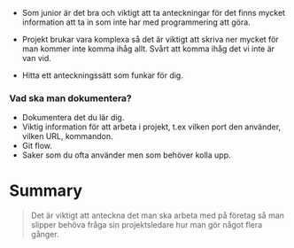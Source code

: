 * Som junior är det bra och viktigt att ta anteckningar för det finns mycket information att ta in som inte har med programmering att göra.

* Projekt brukar vara komplexa så det är viktigt att skriva ner mycket för man kommer inte komma ihåg allt. Svårt att komma ihåg det vi inte är van vid.

* Hitta ett anteckningssätt som funkar för dig.

### Vad ska man dokumentera?
* Dokumentera det du lär dig.
* Viktig information för att arbeta i projekt, t.ex vilken port den använder, vilken URL, kommandon.
* Git flow.
* Saker som du ofta använder men som behöver kolla upp.



# Summary 
> Det är viktigt att anteckna det man ska arbeta med på företag så man slipper behöva fråga sin projektsledare hur man gör något flera gånger.


